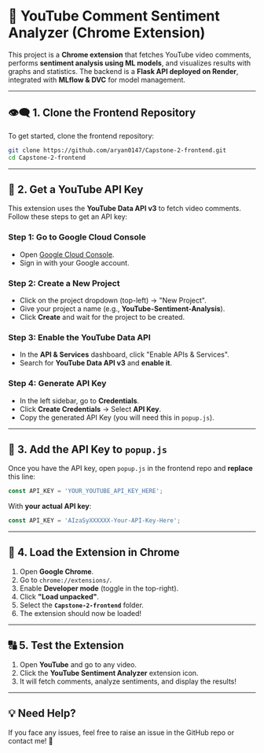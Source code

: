 # 🎯 YouTube Comment Sentiment Analyzer (Chrome Extension)

This project is a **Chrome extension** that fetches YouTube video comments, performs **sentiment analysis using ML models**, and visualizes results with graphs and statistics. The backend is a **Flask API deployed on Render**, integrated with **MLflow & DVC** for model management.

---

## **👁‍🗨 1. Clone the Frontend Repository**
To get started, clone the frontend repository:

```bash
git clone https://github.com/aryan0147/Capstone-2-frontend.git
cd Capstone-2-frontend
```

---

## **🔑 2. Get a YouTube API Key**
This extension uses the **YouTube Data API v3** to fetch video comments. Follow these steps to get an API key:

### **Step 1: Go to Google Cloud Console**
- Open [Google Cloud Console](https://console.cloud.google.com/).
- Sign in with your Google account.

### **Step 2: Create a New Project**
- Click on the project dropdown (top-left) → "New Project".
- Give your project a name (e.g., **YouTube-Sentiment-Analysis**).
- Click **Create** and wait for the project to be created.

### **Step 3: Enable the YouTube Data API**
- In the **API & Services** dashboard, click "Enable APIs & Services".
- Search for **YouTube Data API v3** and **enable it**.

### **Step 4: Generate API Key**
- In the left sidebar, go to **Credentials**.
- Click **Create Credentials** → Select **API Key**.
- Copy the generated API Key (you will need this in `popup.js`).

---

## **📝 3. Add the API Key to `popup.js`**
Once you have the API key, open `popup.js` in the frontend repo and **replace** this line:

```js
const API_KEY = 'YOUR_YOUTUBE_API_KEY_HERE';
```

With **your actual API key**:

```js
const API_KEY = 'AIzaSyXXXXXX-Your-API-Key-Here';
```

---

## **🚀 4. Load the Extension in Chrome**
1. Open **Google Chrome**.
2. Go to `chrome://extensions/`.
3. Enable **Developer mode** (toggle in the top-right).
4. Click **"Load unpacked"**.
5. Select the **`Capstone-2-frontend`** folder.
6. The extension should now be loaded!

---

## **🔠 5. Test the Extension**
1. Open **YouTube** and go to any video.
2. Click the **YouTube Sentiment Analyzer** extension icon.
3. It will fetch comments, analyze sentiments, and display the results!

---

## **💡 Need Help?**
If you face any issues, feel free to raise an issue in the GitHub repo or contact me! 🚀

